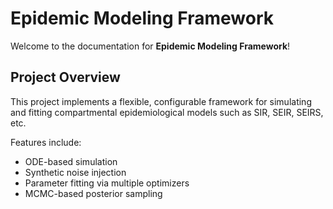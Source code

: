 # Epidemic Modeling Framework

Welcome to the documentation for **Epidemic Modeling Framework**!

## Project Overview
This project implements a flexible, configurable framework for simulating and fitting compartmental epidemiological models such as SIR, SEIR, SEIRS, etc.

Features include:
- ODE-based simulation
- Synthetic noise injection
- Parameter fitting via multiple optimizers
- MCMC-based posterior sampling

